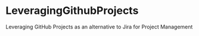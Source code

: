 # LeveragingGithubProjects
Leveraging GitHub Projects as an alternative to Jira for Project Management 
